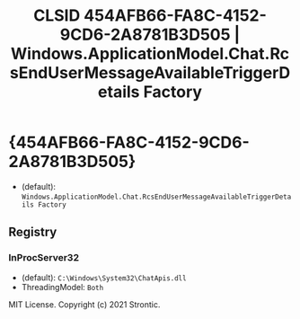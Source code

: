 ﻿---
title: "CLSID 454AFB66-FA8C-4152-9CD6-2A8781B3D505 | Windows.ApplicationModel.Chat.RcsEndUserMessageAvailableTriggerDetails Factory"
excerpt: What is COM-Object CLSID 454AFB66-FA8C-4152-9CD6-2A8781B3D505?
---

# {454AFB66-FA8C-4152-9CD6-2A8781B3D505}

* (default): `Windows.ApplicationModel.Chat.RcsEndUserMessageAvailableTriggerDetails Factory`

## Registry


### InProcServer32

* (default): `C:\Windows\System32\ChatApis.dll`
* ThreadingModel: `Both`

MIT License. Copyright (c) 2021 Strontic.


